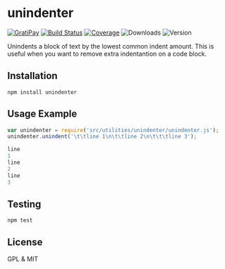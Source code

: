 # unindenter

[![GratiPay](https://img.shields.io/gratipay/user/alexgorbatchev.svg)](https://gratipay.com/alexgorbatchev/)
[![Build Status](https://travis-ci.org/syntaxhighlight/unindenter.svg)](https://travis-ci.org/syntaxhighlight/unindenter)
[![Coverage](https://img.shields.io/codecov/c/github/syntaxhighlight/unindenter.svg)](https://codecov.io/github/syntaxhighlight/unindenter)
![Downloads](https://img.shields.io/npm/dm/unindenter.svg)
![Version](https://img.shields.io/npm/v/unindenter.svg)

Unindents a block of text by the lowest common indent amount. This is useful when you want to remove extra indentantion on a code block.

## Installation

```
npm install unindenter
```

## Usage Example

```js
var unindenter = require('src/utilities/unindenter/unindenter.js');
unindenter.unindent('\t\tline 1\n\t\tline 2\n\t\t\tline 3');

line
1
line
2
line
3
```

## Testing

```
npm test
```

## License

GPL & MIT
